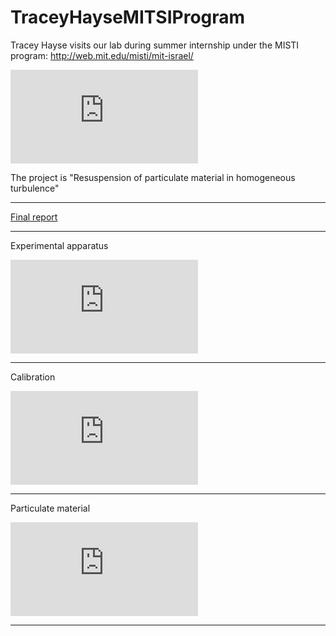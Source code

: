 # TraceyHayseMITSIProgram

Tracey Hayse visits our lab during summer internship under the MISTI program: <http://web.mit.edu/misti/mit-israel/> 



![][1]

The project is "Resuspension of particulate material in homogeneous turbulence" 



* * *

[Final report][2] 



* * *

Experimental apparatus  


![][3]



* * *

Calibration  


![][4]



* * *

Particulate material  


![][5]



* * *

 [1]: http://newhost.site/pmwiki.php?n=People.TraceyHayseMITSIProgram?action=download&upname=tracey.jpg ""
 [2]: https://www.box.com/s/d021ae6ff06424ec048a
 [3]: http://newhost.site/pmwiki.php?n=People.TraceyHayseMITSIProgram?action=download&upname=21062010894.jpg ""
 [4]: http://newhost.site/pmwiki.php?n=People.TraceyHayseMITSIProgram?action=download&upname=dumbbell_and_the_balls.jpg ""
 [5]: http://newhost.site/pmwiki.php?n=People.TraceyHayseMITSIProgram?action=download&upname=cam4_emptyframe.TIF.jpg ""